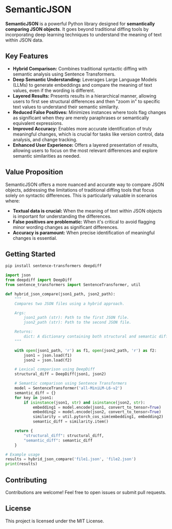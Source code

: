 # SemanticJSON

**SemanticJSON** is a powerful Python library designed for **semantically comparing JSON objects**. It goes beyond traditional diffing tools by incorporating deep learning techniques to understand the meaning of text within JSON data.

## Key Features

* **Hybrid Comparison:** Combines traditional syntactic diffing with semantic analysis using Sentence Transformers.
* **Deep Semantic Understanding:** Leverages Large Language Models (LLMs) to generate embeddings and compare the meaning of text values, even if the wording is different.
* **Layered Results:** Presents results in a hierarchical manner, allowing users to first see structural differences and then "zoom in" to specific text values to understand their semantic similarity.
* **Reduced False Positives:** Minimizes instances where tools flag changes as significant when they are merely paraphrases or semantically equivalent expressions.
* **Improved Accuracy:** Enables more accurate identification of truly meaningful changes, which is crucial for tasks like version control, data analysis, and change tracking.
* **Enhanced User Experience:** Offers a layered presentation of results, allowing users to focus on the most relevant differences and explore semantic similarities as needed.

## Value Proposition

SemanticJSON offers a more nuanced and accurate way to compare JSON objects, addressing the limitations of traditional diffing tools that focus solely on syntactic differences. This is particularly valuable in scenarios where:

* **Textual data is crucial:**  When the meaning of text within JSON objects is important for understanding the differences.
* **False positives are problematic:** When it's critical to avoid flagging minor wording changes as significant differences.
* **Accuracy is paramount:** When precise identification of meaningful changes is essential.

## Getting Started

```bash
pip install sentence-transformers deepdiff
```

```python
import json
from deepdiff import DeepDiff
from sentence_transformers import SentenceTransformer, util

def hybrid_json_compare(json1_path, json2_path):
    """
    Compares two JSON files using a hybrid approach.

    Args:
        json1_path (str): Path to the first JSON file.
        json2_path (str): Path to the second JSON file.

    Returns:
        dict: A dictionary containing both structural and semantic differences.
    """

    with open(json1_path, 'r') as f1, open(json2_path, 'r') as f2:
        json1 = json.load(f1)
        json2 = json.load(f2)

    # Lexical comparison using DeepDiff
    structural_diff = DeepDiff(json1, json2)

    # Semantic comparison using Sentence Transformers
    model = SentenceTransformer('all-MiniLM-L6-v2')
    semantic_diff = {}
    for key in json1:
        if isinstance(json1, str) and isinstance(json2, str):
            embedding1 = model.encode(json1, convert_to_tensor=True)
            embedding2 = model.encode(json2, convert_to_tensor=True)
            similarity = util.pytorch_cos_sim(embedding1, embedding2)
            semantic_diff = similarity.item()

    return {
        "structural_diff": structural_diff,
        "semantic_diff": semantic_diff
    }

# Example usage
results = hybrid_json_compare('file1.json', 'file2.json')
print(results)
```

## Contributing

Contributions are welcome! Feel free to open issues or submit pull requests.

## License

This project is licensed under the MIT License.
